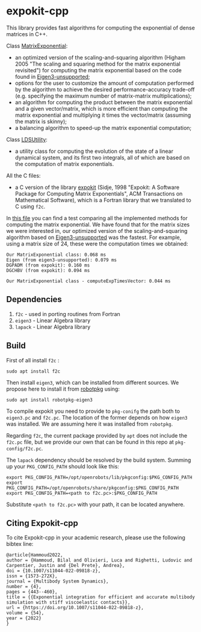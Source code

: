 
# expokit-cpp

This library provides fast algorithms for computing the exponential of dense matrices in C++.

Class [MatrixExponential](https://github.com/andreadelprete/expokit-cpp/blob/master/include/MatrixExponential.hpp):
* an optimized version of the scaling-and-squaring algorithm (Higham 2005 "The scaling and squaring method for the matrix exponential revisited") for computing the matrix exponential based on the code found in [Eigen3-unsupported](https://eigen.tuxfamily.org/dox/unsupported/group__MatrixFunctions__Module.html#matrixbase_exp);
* options for the user to customize the amount of computation performed by the algorithm to achieve the desired performance-accuracy trade-off (e.g. specifying the maximum number of matrix-matrix multiplications);
* an algorithm for computing the product between the matrix exponential and a given vector/matrix, which is more efficient than computing the matrix exponential and multiplying it times the vector/matrix (assuming the matrix is skinny);
* a balancing algorithm to speed-up the matrix exponential computation;

Class [LDSUtility](https://github.com/andreadelprete/expokit-cpp/blob/master/include/LDSUtility.hpp):
* a utility class for computing the evolution of the state of a linear dynamical system, and its first two integrals, all of which are based on the computation of matrix exponentials.

All the C files:
* a C version of the library [expokit](http://fortranwiki.org/fortran/show/Expokit) (Sidje, 1998 "Expokit: A Software Package for Computing Matrix Exponentials", ACM Transactions on Mathematical Software), which is a Fortran library that we translated to C using `f2c`.

In [this file](https://github.com/andreadelprete/expokit-cpp/blob/master/tests/test_small.cpp) you can find a test comparing all the implemented methods for computing the matrix exponential. We have found that for the matrix sizes we were interested in, our optimized version of the scaling-and-squaring algorithm based on [Eigen3-unsupported](https://eigen.tuxfamily.org/dox/unsupported/group__MatrixFunctions__Module.html#matrixbase_exp) was the fastest. For example, using a matrix size of 24, these were the computation times we obtained:
```
Our MatrixExponential class: 0.068 ms
Eigen (from eigen3-unsupported): 0.079 ms
DGPADM (from expokit): 0.160 ms
DGCHBV (from expokit): 0.094 ms

Our MatrixExponential class - computeExpTimesVector: 0.044 ms
```

## Dependencies
1. `f2c` - used in porting routines from Fortran
2. `eigen3` - Linear Algebra library
3. `lapack` - Linear Algebra library

## Build

First of all install `f2c` :

`sudo apt install f2c`

Then install `eigen3`, which can be installed from different sources. We propose here to install it from [robotpkg](http://robotpkg.openrobots.org/debian.html) using:

`sudo apt install robotpkg-eigen3`

To compile expokit you need to provide to `pkg-conifg` the path both to `eigen3.pc` and `f2c.pc`. The location of the former depends on how `eigen3` was installed. We are assuming here it was installed from `robotpkg`. 

Regarding `f2c`, the current package provided by `apt` does not include the `f2c.pc` file, but we provide our own that can be found in this repo at `pkg-config/f2c.pc`. 

The `lapack` dependency should be resolved by the build system. Summing up your `PKG_CONFIG_PATH` should look like this:
```
export PKG_CONFIG_PATH=/opt/openrobots/lib/pkgconfig:$PKG_CONFIG_PATH
export PKG_CONFIG_PATH=/opt/openrobots/share/pkgconfig:$PKG_CONFIG_PATH
export PKG_CONFIG_PATH=<path to f2c.pc>:$PKG_CONFIG_PATH
```
Substitute `<path to f2c.pc>` with your path, it can be located anywhere.

## Citing Expokit-cpp

To cite Expokit-cpp in your academic research, please use the following bibtex line:

```
@article{Hammoud2022,
author = {Hammoud, Bilal and Olivieri, Luca and Righetti, Ludovic and Carpentier, Justin and {Del Prete}, Andrea},
doi = {10.1007/s11044-022-09818-z},
issn = {1573-272X},
journal = {Multibody System Dynamics},
number = {4},
pages = {443--460},
title = {{Exponential integration for efficient and accurate multibody simulation with stiff viscoelastic contacts}},
url = {https://doi.org/10.1007/s11044-022-09818-z},
volume = {54},
year = {2022}
}
```


